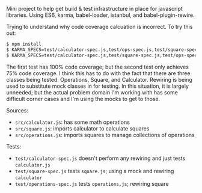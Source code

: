 Mini project to help get build & test infrastructure in place for javascript libraries. Using ES6, karma, babel-loader, istanbul, and babel-plugin-rewire.

Trying to understand why code coverage calcuation is incorrect. To try this out:

```bash
$ npm install
$ KARMA_SPECS=test/calculator-spec.js,test/ops-spec.js,test/square-spec.js NODE_ENV=test ./node_modules/.bin/karma start
$ KARMA_SPECS=test/calculator-spec.js,test/square-spec.js,test/ops-spec.js NODE_ENV=test ./node_modules/.bin/karma start
```

The first test has 100% code coverage; but the second test only achieves 75% code coverage. I think this has to do with the fact that there are three classes being tested: Operations, Square, and Calculator. Rewiring is being used to substitute mock classes in for testing. In this situation, it is largely unneeded; but the actual problem domain I'm working with has some difficult corner cases and I'm using the mocks to get to those.

Sources:
* `src/calculator.js`: has some math operations
* `src/square.js`: imports calculator to calculate squares
* `src/operations.js`: imports squares to manage collections of operations

Tests:

* `test/calculator-spec.js` doesn't perform any rewiring and just tests `calculator.js`
* `test/square-spec.js` tests `square.js`; using a mock and rewiring `calculator`
* `test/operations-spec.js` tests `operations.js`; rewiring square

